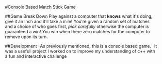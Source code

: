 #Console Based Match Stick Game

##Game Break Down
    Play against a computer that **knows** what it's doing, give it an inch and it'll take a mile!
    You're given a random set of matches and a choice of who goes first, *pick carefully* otherwise the computer is guaranteed a win!
    You win when there zero matches for the computer to remove upon its turn.

##Development
    -As previously mentioned, this is a console based game.
    -It was a usefull project I worked on to improve my understanding of c++ with a fun and interactive challenge